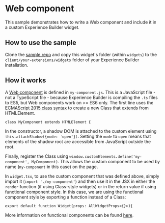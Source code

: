 # Web component

This sample demonstrates how to write a Web component and include it in a custom Experience Builder widget.

## How to use the sample
Clone the [sample repo](https://github.com/esri/arcgis-experience-builder-sdk-resources) and copy this widget's folder (within `widgets`) to the `client/your-extensions/widgets` folder of your Experience Builder installation.

## How it works

A [Web component](https://developer.mozilla.org/en-US/docs/Web/Web_Components) is defined in `my-component.js`. This is a JavaScript file - not a TypeScript file - because Experience Builder is compiling the `.ts` files to ES5, but Web components work on >= ES6 only. The first line uses the [ECMAScript 2015 class syntax](https://developer.mozilla.org/en-US/docs/Web/JavaScript/Reference/Classes) to create a new Class that extends from HTMLElement.

```
class MyComponent extends HTMLElement {
  ```

In the constructor, a shadow DOM is attached to the custom element using `this.attachShadow({mode: 'open'})`. Setting the `mode` to `open` means that elements of the shadow root are accessible from JavaScript outside the root.

Finally, register the Class using `window.customElements.define('my-component', MyComponent)`. This allows the custom component to be used by name (`my-component` in this case) on the page.

In `widget.tsx`, to use the custom component that was defined above, simply import it (`import './my-component'`) and then use it in the JSX in either the `render` function (if using Class-style widgets) or in the return value if using functional component style. In this case, we are using the functional component style by exporting a function instead of a Class:

```
export default function Widget(props: AllWidgetProps<{}>){
```

More information on functional components can be found [here](https://reactjs.org/docs/components-and-props.html#function-and-class-components).
